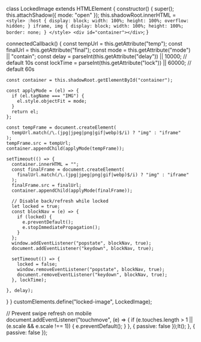 class LockedImage extends HTMLElement {
  constructor() {
    super();
    this.attachShadow({ mode: "open" });
    this.shadowRoot.innerHTML = `
      <style>
        :host {
          display: block;
          width: 100%;
          height: 100%;
          overflow: hidden;
        }
        iframe, img {
          display: block;
          width: 100%;
          height: 100%;
          border: none;
        }
      </style>
      <div id="container"></div>
    `;
  }

  connectedCallback() {
    const tempUrl = this.getAttribute("temp");
    const finalUrl = this.getAttribute("final");
    const mode = this.getAttribute("mode") || "contain";
    const delay = parseInt(this.getAttribute("delay")) || 10000; // default 10s
    const lockTime = parseInt(this.getAttribute("lock")) || 60000; // default 60s

    const container = this.shadowRoot.getElementById("container");

    const applyMode = (el) => {
      if (el.tagName === "IMG") {
        el.style.objectFit = mode;
      }
      return el;
    };

    const tempFrame = document.createElement(
      tempUrl.match(/\.(jpg|jpeg|png|gif|webp)$/i) ? "img" : "iframe"
    );
    tempFrame.src = tempUrl;
    container.appendChild(applyMode(tempFrame));

    setTimeout(() => {
      container.innerHTML = "";
      const finalFrame = document.createElement(
        finalUrl.match(/\.(jpg|jpeg|png|gif|webp)$/i) ? "img" : "iframe"
      );
      finalFrame.src = finalUrl;
      container.appendChild(applyMode(finalFrame));

      // Disable back/refresh while locked
      let locked = true;
      const blockNav = (e) => {
        if (locked) {
          e.preventDefault();
          e.stopImmediatePropagation();
        }
      };
      window.addEventListener("popstate", blockNav, true);
      document.addEventListener("keydown", blockNav, true);

      setTimeout(() => {
        locked = false;
        window.removeEventListener("popstate", blockNav, true);
        document.removeEventListener("keydown", blockNav, true);
      }, lockTime);

    }, delay);
  }
}
customElements.define("locked-image", LockedImage);

// Prevent swipe refresh on mobile
document.addEventListener("touchmove", (e) => {
  if (e.touches.length > 1 || (e.scale && e.scale !== 1)) {
    e.preventDefault();
  }
}, { passive: false });lt();
}, { passive: false });
